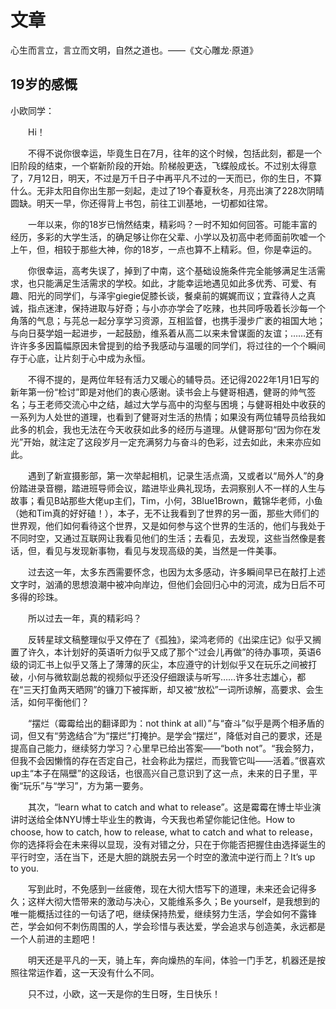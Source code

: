# 文章

心生而言立，言立而文明，自然之道也。——《文心雕龙·原道》

## 19岁的感慨
小欧同学：

&emsp;&emsp;Hi！

&emsp;&emsp;不得不说你很幸运，毕竟生日在7月，往年的这个时候，包括此刻，都是一个旧阶段的结束，一个崭新阶段的开始。阶梯般更迭，飞蝶般成长。不过别太得意了，7月12日，明天，不过是万千日子中再平凡不过的一天而已，你的生日，不算什么。无非太阳自你出生那一刻起，走过了19个春夏秋冬，月亮出演了228次阴晴圆缺。明天一早，你还得背上书包，前往工训基地，一切都如往常。

&emsp;&emsp;一年以来，你的18岁已悄然结束，精彩吗？一时不知如何回答。可能丰富的经历，多彩的大学生活，的确足够让你在父辈、小学以及初高中老师面前吹嘘一个上午，但，相较于那些大神，你的18岁，一点也算不上精彩。但，你是幸运的。

&emsp;&emsp;你很幸运，高考失误了，掉到了中南，这个基础设施条件完全能够满足生活需求，也只能满足生活需求的学校。如此，才能幸运地遇见如此多优秀、可爱、有趣、阳光的同学们，与泽宇giegie促膝长谈，餐桌前的娓娓而议；宜霖待人之真诚，指点迷津，保持进取与好奇；与小亦亦学会了吃辣，也共同呼吸着长沙每一个角落的气息；与芫总一起分享学习资源，互相监督，也携手漫步广袤的祖国大地；与向日葵学姐一起进步，一起鼓励，维系着从高二以来未曾谋面的友谊；……还有许许多多因篇幅原因未曾提到的给予我感动与温暖的同学们，将过往的一个个瞬间存于心底，让片刻于心中成为永恒。

&emsp;&emsp;不得不提的，是两位年轻有活力又暖心的辅导员。还记得2022年1月1日写的新年第一份“检讨”即是对他们的衷心感谢。读书会上与健哥相遇，健哥的帅气签名；与王老师交流心中之结，越过大学与高中的沟壑与困境；与健哥相处中收获的一系列为人处世的道理，也看到了健哥对生活的热情；如果没有两位辅导员给我如此多的机会，我也无法在今天收获如此多的经历与道理。从健哥那句“因为你在发光”开始，就注定了这段岁月一定充满努力与奋斗的色彩，过去如此，未来亦应如此。

&emsp;&emsp;遇到了新宣摄影部，第一次举起相机，记录生活点滴，又或者以“局外人”的身份踏进录音棚，踏进班导师会议，踏进毕业典礼现场，去洞察别人不一样的人生与故事；看见B站那些大佬up主们，Tim，小何，3Blue1Brown，戴锦华老师，小鱼（她和Tim真的好好磕！），本子，无不让我看到了世界的另一面，那些大师们的世界观，他们如何看待这个世界，又是如何参与这个世界的生活的，他们与我处于不同时空，又通过互联网让我看见他们的生活；去看见，去发现，这些当然像是套话，但，看见与发现新事物，看见与发现高级的美，当然是一件美事。

&emsp;&emsp;过去这一年，太多东西需要怀念，也因为太多感动，许多瞬间早已在敲打上述文字时，汹涌的思想浪潮中被冲向岸边，但他们会回归心中的河流，成为日后不可多得的珍珠。

&emsp;&emsp;所以过去一年，真的精彩吗？

&emsp;&emsp;反转星球文稿整理似乎又停在了《孤独》，梁鸿老师的《出梁庄记》似乎又搁置了许久，本计划好的英语听力似乎又成了那个“过会儿再做”的待办事项，英语6级的词汇书上似乎又落上了薄薄的灰尘，本应遵守的计划似乎又在玩乐之间被打破，小何与微软副总裁的视频似乎还没仔细跟读与听写……许多壮志雄心，都在“三天打鱼两天晒网”的镰刀下被挥断，却又被“放松”一词所谅解，高要求、会生活，如何平衡他们？

&emsp;&emsp;“摆烂（霉霉给出的翻译即为：not think at all）”与“奋斗”似乎是两个相矛盾的词，但又有“劳逸结合”为“摆烂”打掩护。是学会“摆烂”，降低对自己的要求，还是提高自己能力，继续努力学习？心里早已给出答案——“both not”。“我会努力，但我不会因懒惰的存在否定自己，社会称此为摆烂，而我管它叫——活着。”很喜欢up主“本子在隔壁”的这段话，也很高兴自己意识到了这一点，未来的日子里，平衡“玩乐”与“学习”，方为第一要务。

&emsp;&emsp;其次，“learn what to catch and what to release”。这是霉霉在博士毕业演讲时送给全体NYU博士毕业生的教诲，今天我也希望你能记住他。How to choose, how to catch, how to release, what to catch and what to release，你的选择将会在未来得以显现，没有对错之分，只在于你能否把握住由选择诞生的平行时空，活在当下，还是大胆的跳脱去另一个时空的激流中逆行而上？It’s up to you.

&emsp;&emsp;写到此时，不免感到一丝疲倦，现在大彻大悟写下的道理，未来还会记得多久；这样大彻大悟带来的激动与决心，又能维系多久；Be yourself，是我想到的唯一能概括过往的一句话了吧，继续保持热爱，继续努力生活，学会如何不露锋芒，学会如何不刺伤周围的人，学会珍惜与表达爱，学会追求与创造美，永远都是一个人前进的主题吧！

&emsp;&emsp;明天还是平凡的一天，骑上车，奔向燥热的车间，体验一门手艺，机器还是按照往常运作着，这一天没有什么不同。

&emsp;&emsp;只不过，小欧，这一天是你的生日呀，生日快乐！
